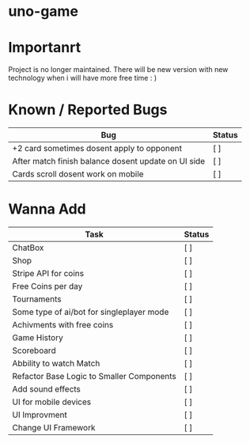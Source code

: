 # uno-game

# Importanrt
Project is no longer maintained. There will be new version with new technology when i will have more free time : )

# Known / Reported Bugs

| Bug                                                 |  Status  |
| ----------------------------------------------------|--------- |
| +2 card sometimes dosent apply to opponent          |   [ ]    |
| After match finish balance dosent update on UI side |   [ ]    |
| Cards scroll dosent work on mobile                  |   [ ]    |


# Wanna Add

| Task                                                            | Status     |
| --------------------------------------------------------------- | ---------- |
| ChatBox                                                         | [ ]        |
| Shop                                                            | [ ]        |
| Stripe API for coins                                            | [ ]        |
| Free Coins per day                                              | [ ]        |
| Tournaments                                                     | [ ]        |
| Some type of ai/bot for singleplayer mode                       | [ ]        |
| Achivments with free coins                                      | [ ]        |
| Game History                                                    | [ ]        |
| Scoreboard                                                      | [ ]        |
| Abbility to watch Match                                         | [ ]        |
| Refactor Base Logic to Smaller Components                       | [ ]        |
| Add sound effects                                               | [ ]        |
| UI for mobile devices                                           | [ ]        |
| UI Improvment                                                   | [ ]        |
| Change UI Framework                                             | [ ]        |
